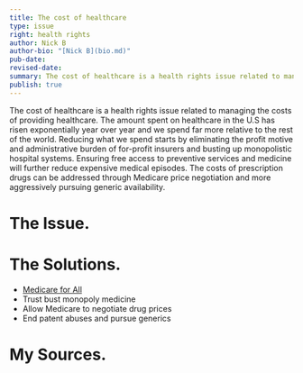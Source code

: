 ```yaml
---
title: The cost of healthcare
type: issue
right: health rights
author: Nick B
author-bio: "[Nick B](bio.md)"
pub-date:
revised-date:
summary: The cost of healthcare is a health rights issue related to managing the costs of providing healthcare. The amount spent on healthcare in the U.S has risen exponentially year over year and we spend far more relative to the rest of the world. Reducing what we spend starts by eliminating the profit motive and administrative burden of for-profit insurers and monopolistic hospital systems. Ensuring free access to preventive services and medicine will further reduce expensive medical episodes. The costs of prescription drugs can be addressed through Medicare price negotiation and more aggressively pursuing generic availability.
publish: true
---
```

The cost of healthcare is a health rights issue related to managing the costs of providing healthcare. The amount spent on healthcare in the U.S has risen exponentially year over year and we spend far more relative to the rest of the world. Reducing what we spend starts by eliminating the profit motive and administrative burden of for-profit insurers and busting up monopolistic hospital systems. Ensuring free access to preventive services and medicine will further reduce expensive medical episodes. The costs of prescription drugs can be addressed through Medicare price negotiation and more aggressively pursuing generic availability.

# The Issue. 


# The Solutions.

* [Medicare for All](medicare-for-all.md)
* Trust bust monopoly medicine
* Allow Medicare to negotiate drug prices
* End patent abuses and pursue generics

# My Sources.

